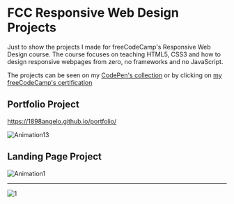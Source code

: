 # FCC Responsive Web Design Projects

Just to show the projects I made for freeCodeCamp's Responsive Web Design course. The course focuses on teaching HTML5, CSS3 and how to design responsive webpages from zero, no frameworks and no JavaScript.

The projects can be seen on my [CodePen's collection](https://codepen.io/collection/rxemqV) or by clicking on [my freeCodeCamp's certification](https://www.freecodecamp.org/certification/1898Angelo/responsive-web-design)

## Portfolio Project

https://1898angelo.github.io/portfolio/

![Animation13](https://github.com/1898Angelo/responsive-web-design-projects/assets/123282394/e53e0e90-4b13-4e8b-be5b-8475e2aa5360)

## Landing Page Project

![Animation1](https://github.com/1898Angelo/responsive-web-design-projects/assets/123282394/8e620ac0-6dff-40d0-9050-5e9071870990)

_______________

![1](https://github.com/1898Angelo/responsive-web-design-projects/assets/123282394/d9c75f45-daa1-4d64-b1c7-959a0aca2360)




